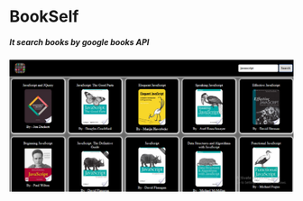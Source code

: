 # BookSelf

##### It search books by google books API

![screenshot](https://github.com/abhi11210646/css-projects/blob/master/BOOKSELF/assets/images/screenshot.PNG)